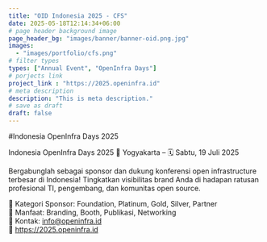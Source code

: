 ```yaml
---
title: "OID Indonesia 2025 - CFS"
date: 2025-05-18T12:14:34+06:00
# page header background image
page_header_bg: "images/banner/banner-oid.png.jpg"
images: 
  - "images/portfolio/cfs.png"
# filter types
types: ["Annual Event", "OpenInfra Days"]
# porjects link
project_link : "https://2025.openinfra.id"
# meta description
description: "This is meta description."
# save as draft
draft: false
---
```


#Indonesia OpenInfra Days 2025

Indonesia OpenInfra Days 2025
📍 Yogyakarta – 🗓 Sabtu, 19 Juli 2025

Bergabunglah sebagai sponsor dan dukung konferensi open infrastructure terbesar di Indonesia!
Tingkatkan visibilitas brand Anda di hadapan ratusan profesional TI, pengembang, dan komunitas open source.

🔹 Kategori Sponsor: Foundation, Platinum, Gold, Silver, Partner</br>
🔹 Manfaat: Branding, Booth, Publikasi, Networking</br>
🔹 Kontak: info@openinfra.id</br>
🔗 https://2025.openinfra.id